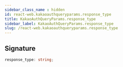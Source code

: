 ```yaml
---
sidebar_class_name : hidden
id: react-web.kakaoauthqueryparams.response_type
title: KakaoAuthQueryParams.response_type
sidebar_label: KakaoAuthQueryParams.response_type
slug: /react-web.kakaoauthqueryparams.response_type
---
```






## Signature

```typescript
response_type: string;
```
